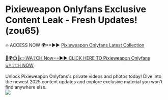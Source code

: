 # Pixieweapon Onlyfans Exclusive Content Leak - Fresh Updates! (zou65)

🔥 ACCESS NOW 🌍==►► <a href="https://tinyurl.com/kvy9nzfs" rel="nofollow">Pixieweapon Onlyfans Latest Collection</a>
<br><br>
[🔴🌍📺📱👉WA𝚃CH Now==►► CLICK HERE TO Pixieweapon Onlyfans 𝚆𝙰𝚃𝙲𝙷 NOW](https://tinyurl.com/kvy9nzfs)
<br><br>
Unlock Pixieweapon Onlyfans's private videos and photos today! Dive into the newest 2025 content updates and explore exclusive material you won’t find anywhere else.
<br>
<a href="https://tinyurl.com/kvy9nzfs" rel="nofollow" data-target="animated-image.originalLink"><img src="https://camo.githubusercontent.com/8a4f000d20f83aca3bf7ec5f350d767afa0574a8a352519fd8cfa583a6f93a33/68747470733a2f2f692e696d6775722e636f6d2f644a486b345a712e676966" data-canonical-src="https://i.imgur.com/dJHk4Zq.gif" style="max-width: 100%; display: inline-block;" data-target="animated-image.originalImage"></a>
<br>
